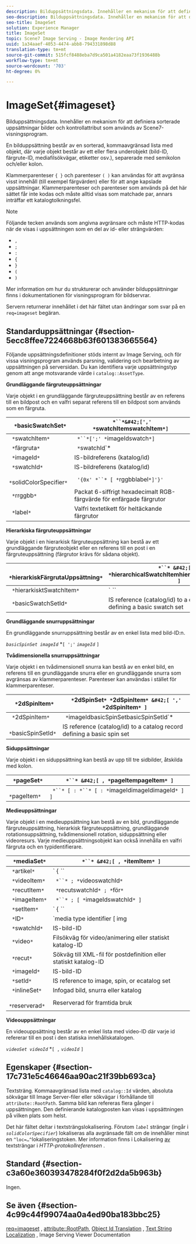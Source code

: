```yaml
---
description: Bilduppsättningsdata. Innehåller en mekanism för att definiera sorterade uppsättningar bilder och kontrollattribut som används av Scene7-visningsprogram.
seo-description: Bilduppsättningsdata. Innehåller en mekanism för att definiera sorterade uppsättningar bilder och kontrollattribut som används av Scene7-visningsprogram.
seo-title: ImageSet
solution: Experience Manager
title: ImageSet
topic: Scene7 Image Serving - Image Rendering API
uuid: 1a34aaef-4053-4474-abb8-794331898d88
translation-type: tm+mt
source-git-commit: 515fcf8488eba7d9ca501a4182eaa73f1936488b
workflow-type: tm+mt
source-wordcount: '703'
ht-degree: 0%

---
```



# ImageSet{#imageset}

Bilduppsättningsdata. Innehåller en mekanism för att definiera sorterade uppsättningar bilder och kontrollattribut som används av Scene7-visningsprogram.

En bilduppsättning består av en sorterad, kommaavgränsad lista med objekt, där varje objekt består av ett eller flera underobjekt (bild-ID, färgrute-ID, mediafilsökvägar, etiketter osv.), separerade med semikolon och/eller kolon.

Klammerparenteser `{ }` och parenteser `( )` kan användas för att avgränsa visst innehåll (till exempel färgvärden) eller för att ange kapslade uppsättningar. Klammerparenteser och parenteser som används på det här sättet får inte kodas och måste alltid visas som matchade par, annars inträffar ett katalogtolkningsfel.

>[!NOTE]
>
>Följande tecken används som angivna avgränsare och måste HTTP-kodas när de visas i uppsättningen som en del av id- eller strängvärden:
>
>* `,`
>* `;`
>* `:`
>* `{`
>* `}`
>* `(`
>* `)`



Mer information om hur du strukturerar och använder bilduppsättningar finns i dokumentationen för visningsprogram för bildservrar.

Servern returnerar innehållet i det här fältet utan ändringar som svar på en `req=imageset` begäran.

## Standarduppsättningar {#section-5ecc8ffee7224668b63f601383665564}

Följande uppsättningsdefinitioner stöds internt av Image Serving, och för vissa visningsprogram används parsning, validering och bearbetning av uppsättningen på serversidan. Du kan identifiera varje uppsättningstyp genom att ange motsvarande värde i `catalog::AssetType`.

**Grundläggande färgruteuppsättningar**

Varje objekt i en grundläggande färgruteuppsättning består av en referens till en bildpost och en valfri separat referens till en bildpost som används som en färgruta.

| ` *`basicSwatchSet`*` | ` *``*&#42;[',' *`swatchItemswatchItem`*]` |
|---|---|
| ` *`swatchItem`*` | ` *``*[';' *`imageIdswatch`*]` |
| ` *`färgruta`*` | ` *`swatchId`*|solidColorSpecifier` |
| ` *`imageId`*` | IS-bildreferens (katalog/id) |
| ` *`swatchId`*` | IS-bildreferens (katalog/id) |
| ` *`solidColorSpecifier`*` | ` '{0x' *``* [ *`rggbblabel`*]'}'` |
| ` *`rrggbb`*` | Packat 6-siffrigt hexadecimalt RGB-färgvärde för enfärgade färgrutor |
| ` *`label`*` | Valfri textetikett för heltäckande färgrutor |

**Hierarkiska färgruteuppsättningar**

Varje objekt i en hierarkisk färgruteuppsättning kan bestå av ett grundläggande färgruteobjekt eller en referens till en post i en färgruteuppsättning (färgrutor krävs för sådana objekt).

| ` *`hierarkiskFärgrutaUppsättning`*` | ` *``* &#42;[ ',' *`hierarchicalSwatchItemhierarchicalSwatchItem`* ]` |
|---|---|
| ` *`hierarkisktSwatchItem`*` | ` *``* | { *``* ';' *`swatchItem basicSwatchSetIdswatch`* }` |
| ` *`basicSwatchSetId`*` | IS reference (catalog/id) to a catalog record defining a basic swatch set |

**Grundläggande snurruppsättningar**

En grundläggande snurruppsättning består av en enkel lista med bild-ID:n.

*`basicSpinSet imageId`*  *`[ ';'`  *`imageId`* `]`

**Tvådimensionella snurruppsättningar**

Varje objekt i en tvådimensionell snurra kan bestå av en enkel bild, en referens till en grundläggande snurra eller en grundläggande snurra som avgränsas av klammerparenteser. Parenteser kan användas i stället för klammerparenteser.

| ` *`2dSpinItem`*` | ` *`2dSpinSet`* *`2dSpinItem`* &#42;[ ',' *`2dSpinItem`* ]` |
|---|---|
| ` *`2dSpinItem`*` | ` *`imageIdbasicSpinSetbasicSpinSetId`* | { '{' *``* '}' } | *``*` |
| ` *`basicSpinSetId`*` | IS reference (catalog/id) to a catalog record defining a basic spin set |

**Siduppsättningar**

Varje objekt i en siduppsättning kan bestå av upp till tre sidbilder, åtskilda med kolon.

| ` *`pageSet`*` | ` *``* &#42;[ , *`pageItempageItem`* ]` |
|---|---|
| ` *`pageItem`*` | ` *``* [ : *``* [ : *`imageIdimageIdimageId`* ] ]` |

**Medieuppsättningar**

Varje objekt i en medieuppsättning kan bestå av en bild, grundläggande färgruteuppsättning, hierarkisk färgruteuppsättning, grundläggande rotationsuppsättning, tvådimensionell rotation, siduppsättning eller videoresurs. Varje medieuppsättningsobjekt kan också innehålla en valfri färgruta och en typidentifierare.

| ` *`mediaSet`*` | ` *``* &#42;[ , *`itemItem`* ]` |
|---|---|
| ` *`artikel`*` | ` { *``* | *``* | *``*}} | *``* } [ ; [ *``* ] [ ; [ *`videoItemItemItemItemItemItemIDreserved`* ] ] ]` |
| ` *`videoItem`*` | ` *``* ; *`videoswatchId`*` |
| ` *`recutItem`*` | ` *`recutswatchId`* ; *`för`*` |
| ` *`imageItem`*` | ` *``* ; [ *`imageIdswatchId`* ]` |
| ` *`setItem`*` | ` { *``* | { '{' *``* '}' } } ; *`setIdinlineSetSwatchId`*` |
| ` *`ID`*` | `media type identifier [ img | basic | advanced_image | img | img_set | advanced_imageset | advanced_swatchset | spin | video ]` |
| ` *`swatchId`*` | IS-bild-ID |
| ` *`video`*` | Filsökväg för video/animering eller statiskt katalog-ID |
| ` *`recut`*` | Sökväg till XML-fil för postdefinition eller statiskt katalog-ID |
| ` *`imageId`*` | IS-bild-ID |
| ` *`setId`*` | IS reference to image, spin, or ecatalog set |
| ` *`inlineSet`*` | Infogad bild, snurra eller katalog |
| ` *`reserverad`*` | Reserverad för framtida bruk |

**Videouppsättningar**

En videouppsättning består av en enkel lista med video-ID där varje id refererar till en post i den statiska innehållskatalogen.

*`videoSet videoId`*  *`[ ,`  *`videoId`* `]`

## Egenskaper {#section-17c731e5c46646aa90ac21f39bb693ca}

Textsträng. Kommaavgränsad lista med `catalog::Id` värden, absoluta sökvägar till Image Server-filer eller sökvägar i förhållande till `attribute::RootPath`. Samma bild kan refereras flera gånger i uppsättningen. Den definierande katalogposten kan visas i uppsättningen på vilken plats som helst.

Det här fältet deltar i textsträngslokalisering. Förutom *`label`* strängar (ingår i *`solidColorSpecifier`*) lokaliseras alla avgränsade fält om de innehåller minst en `^loc=…^`lokaliseringstoken. Mer information finns i Lokalisering [av](/help/aem-is-ir-api/is-api/http-ref/image-serving-api-ref/c-http-protocol-reference/c-syntax-and-features/r-text-string-localization.md) textsträngar i *HTTP-protokollreferensen* .

## Standard {#section-c3a60e360393478284f0f2d2da5b963b}

Ingen.

## Se även {#section-4c99c44f99074aa0a4ed90ba183bbc25}

[req=imageset](/help/aem-is-ir-api/is-api/http-ref/image-serving-api-ref/c-http-protocol-reference/c-command-reference/r-req/r-req.md) , [attribute::RootPath](/help/aem-is-ir-api/is-api/image-catalog/image-serving-api-ref/c-image-catalog-reference/c-attributes-reference/r-rootpath.md), [Object Id Translation](/help/aem-is-ir-api/is-api/http-ref/image-serving-api-ref/c-http-protocol-reference/c-syntax-and-features/r-object-id-translation.md) , [Text String Localization](/help/aem-is-ir-api/is-api/http-ref/image-serving-api-ref/c-http-protocol-reference/c-syntax-and-features/r-text-string-localization.md) , Image Serving Viewer Documentation
